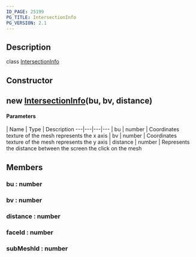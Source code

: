 ```yaml
---
ID_PAGE: 25199
PG_TITLE: IntersectionInfo
PG_VERSION: 2.1
---
```

## Description

class [IntersectionInfo](/classes/2.3/IntersectionInfo)



## Constructor

##  new [IntersectionInfo](/classes/2.3/IntersectionInfo)(bu, bv, distance)



#### Parameters
 | Name | Type | Description
---|---|---|---
 | bu | number |   Coordinates texture of the mesh represents the x axis
 | bv | number |   Coordinates texture of the mesh represents the y axis
 | distance | number |   Represents the distance between the screen the click on the mesh
## Members

### bu : number



### bv : number



### distance : number



### faceId : number



### subMeshId : number



